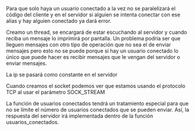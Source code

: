 Para que solo haya un usuario conectado a la vez no se paralelizará el código del cliente
y en el servidor si alguien se intenta conectar con ese alias y hay alguien conectado ya dará error.

Creamo un thread, se encargará de estar escuchando al servidor y cuando reciba un mensaje lo imprimirá por pantalla.
Un problema podría ser que lleguen mensajes con otro tipo de operación que no sea el de enviar mensajes pero esto no se puede porque si hay un usuario conectado lo único que puede hacer es recibir mensajes que le vengan del servidor o enviar mensajes.


La ip se pasará como constante en el servidor

Cuando creamos el socket podemos ver que estamos usando el protocolo TCP al usar el parámetro SOCK_STREAM

La función de usuarios conectados tendrá un tratamiento especial para que no se límite el número de usuarios conectados que se pueden enviar.
Así, la respuesta del servidor irá implementada dentro de la función usuarios_conectados.
